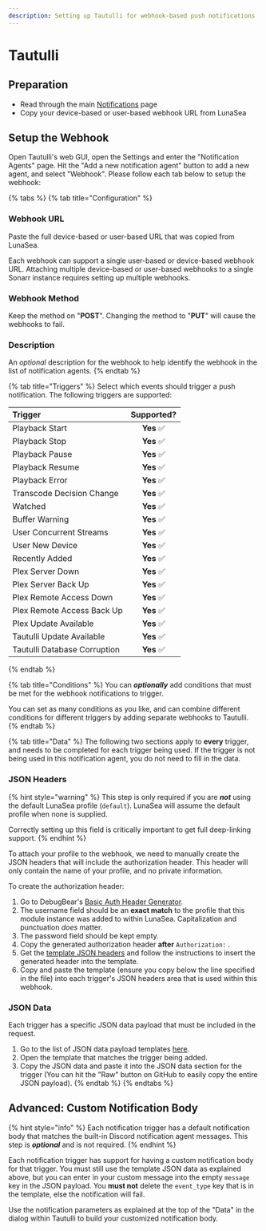 ```yaml
---
description: Setting up Tautulli for webhook-based push notifications
---
```


# Tautulli

## Preparation

* Read through the main [Notifications](./) page
* Copy your device-based or user-based webhook URL from LunaSea

## Setup the Webhook

Open Tautulli's web GUI, open the Settings and enter the "Notification Agents" page. Hit the "Add a new notification agent" button to add a new agent, and select "Webhook". Please follow each tab below to setup the webhook:

{% tabs %}
{% tab title="Configuration" %}
### **Webhook URL**

Paste the full device-based or user-based URL that was copied from LunaSea.

Each webhook can support a single user-based or device-based webhook URL. Attaching multiple device-based or user-based webhooks to a single Sonarr instance requires setting up multiple webhooks.

### Webhook Method

Keep the method on "**POST**". Changing the method to "**PUT**" will cause the webhooks to fail.

### Description

An _optional_ description for the webhook to help identify the webhook in the list of notification agents.
{% endtab %}

{% tab title="Triggers" %}
Select which events should trigger a push notification. The following triggers are supported:

| Trigger | Supported? |
| :--- | :---: |
| Playback Start | **Yes**  ✅ |
| Playback Stop | **Yes**  ✅ |
| Playback Pause | **Yes**  ✅ |
| Playback Resume | **Yes**  ✅ |
| Playback Error | **Yes**  ✅ |
| Transcode Decision Change | **Yes**  ✅ |
| Watched | **Yes**  ✅ |
| Buffer Warning | **Yes**  ✅ |
| User Concurrent Streams | **Yes**  ✅ |
| User New Device | **Yes**  ✅ |
| Recently Added | **Yes**  ✅ |
| Plex Server Down | **Yes**  ✅ |
| Plex Server Back Up | **Yes**  ✅ |
| Plex Remote Access Down | **Yes**  ✅ |
| Plex Remote Access Back Up | **Yes**  ✅ |
| Plex Update Available | **Yes**  ✅ |
| Tautulli Update Available | **Yes**  ✅ |
| Tautulli Database Corruption | **Yes**  ✅ |
{% endtab %}

{% tab title="Conditions" %}
You can _**optionally**_ add conditions that must be met for the webhook notifications to trigger.

You can set as many conditions as you like, and can combine different conditions for different triggers by adding separate webhooks to Tautulli. 
{% endtab %}

{% tab title="Data" %}
The following two sections apply to **every** trigger, and needs to be completed for each trigger being used. If the trigger is not being used in this notification agent, you do not need to fill in the data.

### JSON Headers

{% hint style="warning" %}
This step is only required if you are _**not**_ using the default LunaSea profile \(`default`\). LunaSea will assume the default profile when none is supplied.

Correctly setting up this field is critically important to get full deep-linking support.
{% endhint %}

To attach your profile to the webhook, we need to manually create the JSON headers that will include the authorization header. This header will only contain the name of your profile, and no private information.

To create the authorization header:

1. Go to DebugBear's [Basic Auth Header Generator](https://www.debugbear.com/basic-auth-header-generator).
2. The username field should be an **exact match** to the profile that this module instance was added to within LunaSea. Capitalization and punctuation _does_ matter.
3. The password field should be kept empty.
4. Copy the generated authorization header **after** `Authorization:` .
5. Get the [template JSON headers](https://github.com/CometTools/LunaSea-Notification-Relay/blob/master/data/tautulli/_header.jsonc) and follow the instructions to insert the generated header into the template.
6. Copy and paste the template \(ensure you copy below the line specified in the file\) into each trigger's JSON headers area that is used within this webhook.

### JSON Data

Each trigger has a specific JSON data payload that must be included in the request.

1. Go to the list of JSON data payload templates [here](https://github.com/CometTools/LunaSea-Notification-Relay/tree/master/data/tautulli).
2. Open the template that matches the trigger being added.
3. Copy the JSON data and paste it into the JSON data section for the trigger \(You can hit the "Raw" button on GitHub to easily copy the entire JSON payload\).
{% endtab %}
{% endtabs %}

## Advanced: Custom Notification Body

{% hint style="info" %}
Each notification trigger has a default notification body that matches the built-in Discord notification agent messages. This step is _**optional**_ and is not required.
{% endhint %}

Each notification trigger has support for having a custom notification body for that trigger. You must still use the template JSON data as explained above, but you can enter in your custom message into the empty `message` key in the JSON payload. You **must not** delete the `event_type` key that is in the template, else the notification will fail.

Use the notification parameters as explained at the top of the "Data" in the dialog within Tautulli to build your customized notification body.


